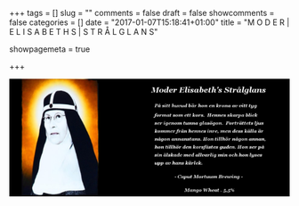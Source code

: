 +++
tags = []
slug = ""
comments = false
draft = false
showcomments = false
categories = []
date = "2017-01-07T15:18:41+01:00"
title = "M O D E R | E L I S A B E T H S | S T R Å L G L A N S"


showpagemeta = true

+++

![Maximos](img/labels/Mother.png)
